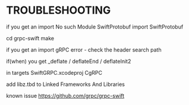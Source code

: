 


TROUBLESHOOTING
=============================
if you get an import No such Module SwiftProtobuf
import SwiftProtobuf

cd grpc-swift
make


if you get an import gRPC error - check the header search path

if(when) you get _deflate / deflateEnd / deflateInit2 

in targets SwiftGRPC.xcodeproj
CgRPC

add libz.tbd to Linked Frameworks And Libraries


known issue
https://github.com/grpc/grpc-swift


